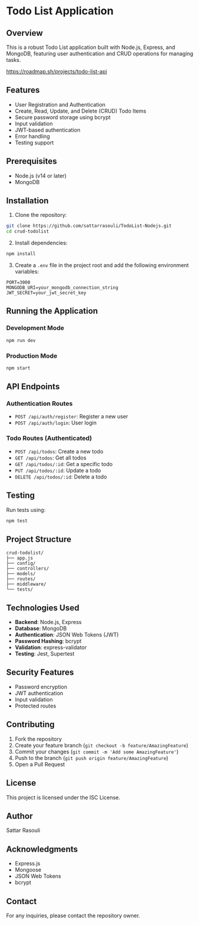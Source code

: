 # Todo List Application

## Overview

This is a robust Todo List application built with Node.js, Express, and MongoDB, featuring user authentication and CRUD operations for managing tasks.

https://roadmap.sh/projects/todo-list-api
## Features

- User Registration and Authentication
- Create, Read, Update, and Delete (CRUD) Todo Items
- Secure password storage using bcrypt
- Input validation
- JWT-based authentication
- Error handling
- Testing support

## Prerequisites

- Node.js (v14 or later)
- MongoDB

## Installation

1. Clone the repository:
```bash
git clone https://github.com/sattarrasouli/TodoList-Nodejs.git
cd crud-todolist
```

2. Install dependencies:
```bash
npm install
```

3. Create a `.env` file in the project root and add the following environment variables:
```
PORT=3000
MONGODB_URI=your_mongodb_connection_string
JWT_SECRET=your_jwt_secret_key
```

## Running the Application

### Development Mode
```bash
npm run dev
```

### Production Mode
```bash
npm start
```

## API Endpoints

### Authentication Routes
- `POST /api/auth/register`: Register a new user
- `POST /api/auth/login`: User login

### Todo Routes (Authenticated)
- `POST /api/todos`: Create a new todo
- `GET /api/todos`: Get all todos
- `GET /api/todos/:id`: Get a specific todo
- `PUT /api/todos/:id`: Update a todo
- `DELETE /api/todos/:id`: Delete a todo

## Testing

Run tests using:
```bash
npm test
```

## Project Structure
```
crud-todolist/
├── app.js
├── config/
├── controllers/
├── models/
├── routes/
├── middleware/
└── tests/
```

## Technologies Used

- **Backend**: Node.js, Express
- **Database**: MongoDB
- **Authentication**: JSON Web Tokens (JWT)
- **Password Hashing**: bcrypt
- **Validation**: express-validator
- **Testing**: Jest, Supertest

## Security Features

- Password encryption
- JWT authentication
- Input validation
- Protected routes

## Contributing

1. Fork the repository
2. Create your feature branch (`git checkout -b feature/AmazingFeature`)
3. Commit your changes (`git commit -m 'Add some AmazingFeature'`)
4. Push to the branch (`git push origin feature/AmazingFeature`)
5. Open a Pull Request

## License

This project is licensed under the ISC License.

## Author

Sattar Rasouli

## Acknowledgments

- Express.js
- Mongoose
- JSON Web Tokens
- bcrypt

## Contact

For any inquiries, please contact the repository owner.
